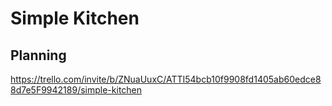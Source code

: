 # **Simple Kitchen**

## **Planning**
https://trello.com/invite/b/ZNuaUuxC/ATTI54bcb10f9908fd1405ab60edce88d7e5F9942189/simple-kitchen

